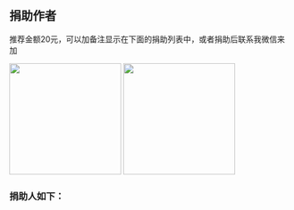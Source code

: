 ## 捐助作者

推荐金额20元，可以加备注显示在下面的捐助列表中，或者捐助后联系我微信来加


<img src="https://myimages.brucege.com/zhifubao.png" width="200">
<img src="https://myimages.brucege.com/weixinpay2.png" width="200">

### 捐助人如下：
